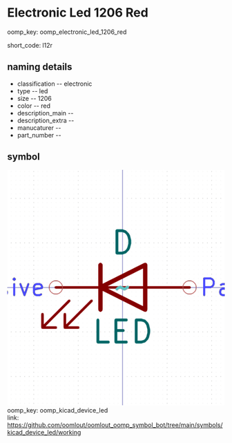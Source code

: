 # Electronic Led 1206 Red
oomp_key: oomp_electronic_led_1206_red  

short_code: l12r
## naming details
* classification -- electronic
* type -- led
* size -- 1206
* color -- red
* description_main -- 
* description_extra -- 
* manucaturer -- 
* part_number -- 



## symbol

![](symbol/0/working/working_600.png)  
oomp_key: oomp_kicad_device_led  
link: https://github.com/oomlout/oomlout_oomp_symbol_bot/tree/main/symbols/kicad_device_led/working  

